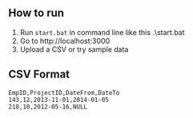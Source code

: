 ## How to run
1. Run `start.bat` in command line like this .\start.bat
2. Go to http://localhost:3000
3. Upload a CSV or try sample data

## CSV Format
```
EmpID,ProjectID,DateFrom,DateTo
143,12,2013-11-01,2014-01-05
218,10,2012-05-16,NULL
```